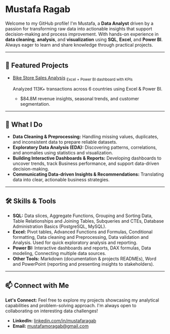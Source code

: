 # Mustafa Ragab
Welcome to my GitHub profile! I'm Mustafa, a **Data Analyst** driven by a passion for transforming raw data into actionable insights that support decision-making and process improvement. With hands-on experience in **data cleaning**, **analysis**, and **visualization** using **SQL**, **Excel**, and **Power BI**. Always eager to learn and share knowledge through practical projects.

---
  
## 📂 Featured Projects  
- [Bike Store Sales Analysis](https://github.com/mustafamragab/Bike-Store-Sales-Analysis/blob/main/README.md) <sub>Excel + Power BI dashboard with KPIs</sub>

  Analyzed 113K+ transactions across 6 countries using Excel & Power BI.  
  - $84.8M revenue insights, seasonal trends, and customer segmentation. 

---

## 📌 What I Do  
- **Data Cleaning & Preprocessing:** Handling missing values, duplicates, and inconsistent data to prepare reliable datasets.  
- **Exploratory Data Analysis (EDA):** Discovering patterns, correlations, and anomalies using statistics and visualization.  
- **Building Interactive Dashboards & Reports:** Developing dashboards to uncover trends, track Business performance, and support data-driven decision-making.
- **Communicating Data-driven Insights & Recommendations:** Translating data into clear, actionable business strategies.

---

## 🛠️ Skills & Tools
- **SQL:** Data slices, Aggregate Functions, Grouping and Sorting Data, Table Relationships and Joining Tables, Subqueries and CTEs, Database Administration Basics (PostgreSQL, MySQL).
- **Excel:** Pivot tables, Advanced Functions and Formulas, Conditional formatting, Data cleaning and Preprocessing, Data validation and Analysis. Used for quick exploratory analysis and reporting. 
- **Power BI:** Interactive dashboards and reports, DAX formulas, Data modeling, Connecting multiple data sources.
- **Other Tools:** Markdown (documentation & projects READMEs), Word and PowerPoint (reporting and presenting insights to stakeholders).

---

## 📫 Connect with Me
**Let's Connect:** Feel free to explore my projects showcasing my analytical capabilities and problem-solving approach. I'm always open to collaborating on interesting data challenges!

- **LinkedIn:** [linkedin.com/in/mustafaragab](https://www.linkedin.com/in/mustafaragab/)  
- **Email:** mustafamoragab@gmail.com 
